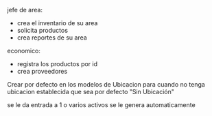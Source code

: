 jefe de area:
- crea el inventario de su area
- solicita productos
- crea reportes de su area

economico:
- registra los productos por id
- crea proveedores


Crear por defecto en los modelos de Ubicacion para cuando no tenga ubicacion establecida que sea por defecto "Sin Ubicación"



se le da entrada a 1 o varios activos
se le genera automaticamente 